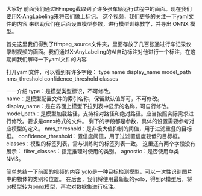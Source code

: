 大家好
前面我们通过FFmpeg截取到了许多张车辆运行过程中的画面。现在我们要用X-AngLabeling来将它们做上标记。
这个视频，我们更多的关注一下yaml文件的内容
来帮助我们在后面设置模型参数，进行模型训练教学，并导出 ONNX 模型。


首先这里我们得到了ffmpeg_source文件夹，里面存放了几百张通过行车记录仪录制视频的画面。我们通过X-AnyLabeling的AI自动标注对他进行一个标注，在这期间我们解释一下yaml文件的内容

打开yaml文件，可以看到有许多字段：
type
name
display_name
model_path
nms_threshold
confidence_threshold
classes

一一介绍
type：是模型类型标识，不可修改。   
name：是模型配置文件的索引名称，保留默认值即可，不可修改。   
display_name：是在界面上模型下拉列表中显示的名称，可自行修改。	   
model_path：是模型加载路径，支持相对路径和绝对路径。应当按照实际需求进行修改。要求是onnx格式的文件。
剩下的字段都是参数，具体的设置需要参考对应模型的定义。
nms_threshold：是非极大值抑制的阈值，用于过滤重叠的目标框。
confidence_threshold：置信度阈值，用于过滤置信度较低的目标框。
classes：模型的标签列表，需与训练时的标签列表一致。
这里还有两个字段没有展示：
filter_classes：指定推理时使用的类别。
agnostic：是否使用单类 NMS。


简单总结一下前面的视频的内容
yolo是一种目标检测模型，可以一次性识别图片中的物体的类别和位置。
在后面，我们将使用最新版的yolo，得到pt模型后，将pt模型转为onnx模型，再次对数据集进行标注。
